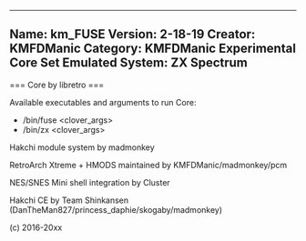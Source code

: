 -----------------------
Name: km_FUSE
Version: 2-18-19
Creator: KMFDManic
Category: KMFDManic Experimental Core Set
Emulated System: ZX Spectrum
-----------------------
=== Core by libretro ===

Available executables and arguments to run Core:
- /bin/fuse <rom> <clover_args>
- /bin/zx <rom> <clover_args>

Hakchi module system by madmonkey

RetroArch Xtreme + HMODS maintained by KMFDManic/madmonkey/pcm

NES/SNES Mini shell integration by Cluster

Hakchi CE by Team Shinkansen (DanTheMan827/princess_daphie/skogaby/madmonkey)

(c) 2016-20xx
